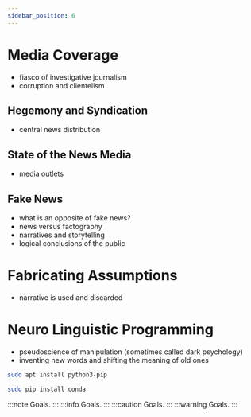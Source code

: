 ```yaml
---
sidebar_position: 6
---
```


# Media Coverage
- fiasco of investigative journalism
- corruption and clientelism

## Hegemony and Syndication
- central news distribution
## State of the News Media
- media outlets

## Fake News
- what is an opposite of fake news?
- news versus factography
- narratives and storytelling
- logical conclusions of the public
# Fabricating Assumptions
- narrative is used and discarded
# Neuro Linguistic Programming
- pseudoscience of manipulation (sometimes called dark psychology)
- inventing new words and shifting the meaning of old ones

```bash
sudo apt install python3-pip
```

```bash
sudo pip install conda
```

:::note
Goals.
:::
:::info
Goals.
:::
:::caution
Goals.
:::
:::warning
Goals.
:::